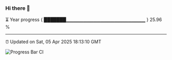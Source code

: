 ### Hi there 👋

⏳ Year progress { ███████▁▁▁▁▁▁▁▁▁▁▁▁▁▁▁▁▁▁▁▁▁▁▁ } 25.96 %

---

⏰ Updated on Sat, 05 Apr 2025 18:13:10 GMT

![Progress Bar CI](https://github.com/Shyam-Makwana/GitHub-Actions-Demo/workflows/Progress%20Bar%20CI/badge.svg)
